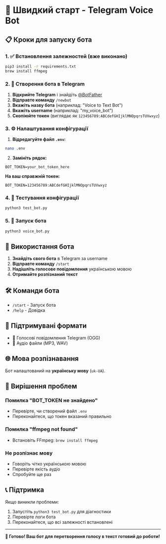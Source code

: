 # 🚀 Швидкий старт - Telegram Voice Bot

## 📋 Кроки для запуску бота

### 1. ✅ Встановлення залежностей (вже виконано)
```bash
pip3 install -r requirements.txt
brew install ffmpeg
```

### 2. 🤖 Створення бота в Telegram

1. **Відкрийте Telegram** і знайдіть [@BotFather](https://t.me/botfather)
2. **Відправте команду** `/newbot`
3. **Вкажіть назву бота** (наприклад: "Voice to Text Bot")
4. **Вкажіть username** (наприклад: "my_voice_bot")
5. **Скопіюйте токен** (виглядає як `123456789:ABCdefGHIjklMNOpqrsTUVwxyz`)

### 3. ⚙️ Налаштування конфігурації

1. **Відредагуйте файл `.env`:**
```bash
nano .env
```

2. **Замініть рядок:**
```env
BOT_TOKEN=your_bot_token_here
```
**На ваш справжній токен:**
```env
BOT_TOKEN=123456789:ABCdefGHIjklMNOpqrsTUVwxyz
```

### 4. 🧪 Тестування конфігурації
```bash
python3 test_bot.py
```

### 5. 🚀 Запуск бота
```bash
python3 voice_bot.py
```

## 📱 Використання бота

1. **Знайдіть свого бота** в Telegram за username
2. **Відправте команду** `/start`
3. **Надішліть голосове повідомлення** українською мовою
4. **Отримайте розпізнаний текст**

## 🛠️ Команди бота

- `/start` - Запуск бота
- `/help` - Довідка

## 🔧 Підтримувані формати

- 🎤 Голосові повідомлення Telegram (OGG)
- 🎵 Аудіо файли (MP3, WAV)

## 🌐 Мова розпізнавання

Бот налаштований на **українську мову** (`uk-UA`).

## 🐛 Вирішення проблем

### Помилка "BOT_TOKEN не знайдено"
- Перевірте, чи створений файл `.env`
- Переконайтеся, що токен вказаний правильно

### Помилка "ffmpeg not found"
- Встановіть FFmpeg: `brew install ffmpeg`

### Не розпізнає мову
- Говоріть чітко українською мовою
- Перевірте якість аудіо
- Спробуйте ще раз

## 📞 Підтримка

Якщо виникли проблеми:
1. Запустіть `python3 test_bot.py` для діагностики
2. Перевірте логи бота
3. Переконайтеся, що всі залежності встановлені

---

**🎉 Готово! Ваш бот для перетворення голосу в текст готовий до роботи!** 